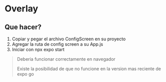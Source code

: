 <Style>
.important{
color="red"
}
</Style>

<H1>Overlay</H1>
<H2>Que hacer?</H2>
<ol>
  <li>Copiar y pegar el archivo ConfigScreen en su proyecto</li>
  <li>Agregar la ruta de config screen a su App.js</li>
  <li>Iniciar con npx expo start</li>
</ol>

<blockquote>
  Deberia funcionar correctamente en navegador
  <br>
  <p style="important">Existe la posibilidad de que no funcione en la version mas reciente de expo go</p>
</blockquote>
